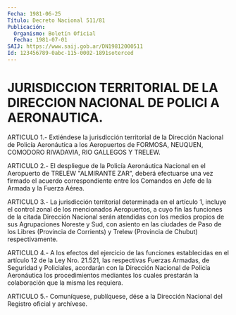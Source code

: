 ```yaml
---
Fecha: 1981-06-25
Título: Decreto Nacional 511/81
Publicación:
  Organismo: Boletín Oficial
  Fecha: 1981-07-01
SAIJ: https://www.saij.gob.ar/DN19812000511
Id: 123456789-0abc-115-0002-1891soterced
---
```

# JURISDICCION TERRITORIAL DE LA DIRECCION NACIONAL DE POLICI A AERONAUTICA.

<a id="1"></a>
ARTICULO  1.-  Extiéndese  la  jurisdicción  territorial de la Dirección  Nacional  de  Policía  Aeronáutica a los Aeropuertos  de FORMOSA,  NEUQUEN,  COMODORO  RIVADAVIA,  RIO  GALLEGOS  Y  TRELEW.

<a id="2"></a>
ARTICULO  2.- El despliegue de la Policía Aeronáutica Nacional en el Aeropuerto  de  TRELEW "ALMIRANTE ZAR", deberá efectuarse una vez firmado el acuerdo  correspondiente  entre los Comandos en Jefe de la Armada y la Fuerza Aérea.

<a id="3"></a>
ARTICULO  3.-  La  jurisdicción  territorial determinada en el artículo 1, incluye el control zonal de los mencionados Aeropuertos,  a  cuyo  fin  las funciones de  la  citada  Dirección Nacional serán atendidas con los medios propios de sus Agrupaciones Noreste y Sud, con  asiento en las ciudades de Paso de los Libres (Provincia de Corrients)  y Trelew (Provincia de Chubut) respectivamente.

<a id="4"></a>
ARTICULO  4.-  A  los  efectos  del ejercicio de las funciones establecidas  en  el  artículo  12  de  la  Ley  Nro.  21.521,  las respectivas  Fuerzas Armadas, de Seguridad y Policiales,  acordarán con la Dirección Nacional de Policía Aeronáutica los procedimientos  mediantes  los cuales prestarán la colaboración que la misma les requiera.

<a id="5"></a>
ARTICULO  5.-  Comuníquese,  publíquese,  dése  a la Dirección Nacional del Registro oficial y archívese.